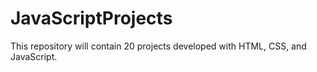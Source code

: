 # JavaScriptProjects
This repository will contain 20 projects developed with HTML, CSS, and JavaScript.
